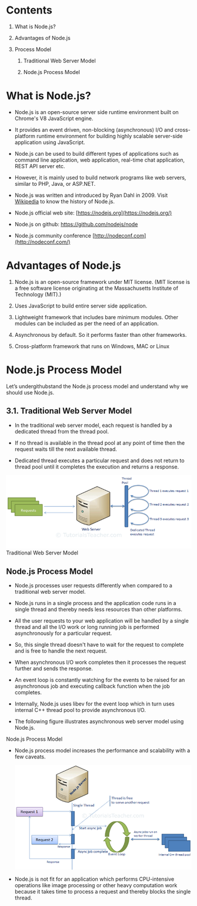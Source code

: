 # Contents

1.  What is Node.js?

2.  Advantages of Node.js

3.  Process Model

    1.  Traditional Web Server Model

    2.  Node.js Process Model

# What is Node.js?

-   Node.js is an open-source server side runtime environment built on Chrome's V8 JavaScript engine.

-   It provides an event driven, non-blocking (asynchronous) I/O and cross-platform runtime environment for building highly scalable server-side application using JavaScript.

-   Node.js can be used to build different types of applications such as command line application, web application, real-time chat application, REST API server etc.

-   However, it is mainly used to build network programs like web servers, similar to PHP, Java, or ASP.NET.

-   Node.js was written and introduced by Ryan Dahl in 2009. Visit [Wikipedia](https://en.wikipedia.org/wiki/Node.js) to know the history of Node.js.

-   Node.js official web site: [https://nodejs.org](https://nodejs.org/)

-   Node.js on github: <https://github.com/nodejs/node>

-   Node.js community conference [http://nodeconf.com](http://nodeconf.com/)

# Advantages of Node.js

1.  Node.js is an open-source framework under MIT license. (MIT license is a free software license originating at the Massachusetts Institute of Technology (MIT).)

2.  Uses JavaScript to build entire server side application.

3.  Lightweight framework that includes bare minimum modules. Other modules can be included as per the need of an application.

4.  Asynchronous by default. So it performs faster than other frameworks.

5.  Cross-platform framework that runs on Windows, MAC or Linux

# Node.js Process Model

Let’s undergithubstand the Node.js process model and understand why we should use Node.js.

## 3.1. Traditional Web Server Model

-   In the traditional web server model, each request is handled by a dedicated thread from the thread pool.

-   If no thread is available in the thread pool at any point of time then the request waits till the next available thread.

-   Dedicated thread executes a particular request and does not return to thread pool until it completes the execution and returns a response.

![traditional web server model](media/nodejs-process-1.png)Traditional Web Server Model

## Node.js Process Model

-   Node.js processes user requests differently when compared to a traditional web server model.

-   Node.js runs in a single process and the application code runs in a single thread and thereby needs less resources than other platforms.

-   All the user requests to your web application will be handled by a single thread and all the I/O work or long running job is performed asynchronously for a particular request.

-   So, this single thread doesn't have to wait for the request to complete and is free to handle the next request.

-   When asynchronous I/O work completes then it processes the request further and sends the response.

-   An event loop is constantly watching for the events to be raised for an asynchronous job and executing callback function when the job completes.

-   Internally, Node.js uses libev for the event loop which in turn uses internal C++ thread pool to provide asynchronous I/O.

-   The following figure illustrates asynchronous web server model using Node.js.

Node.js Process Model

-   Node.js process model increases the performance and scalability with a few caveats.

    ![node.js process model](media/nodejs-process-2.png)

-   Node.js is not fit for an application which performs CPU-intensive operations like image processing or other heavy computation work because it takes time to process a request and thereby blocks the single thread.
